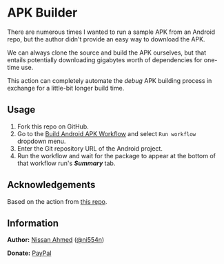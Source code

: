 # APK Builder

There are numerous times I wanted to run a sample APK from an Android repo, but the author didn't provide an easy way to download the APK.

We can always clone the source and build the APK ourselves, but that entails potentially downloading gigabytes worth of dependencies for one-time use.

This action can completely automate the _debug_ APK building process in exchange for a little-bit longer build time.

## Usage

1. Fork this repo on GitHub.
2. Go to the [Build Android APK Workflow](/../../actions/workflows/build-apk.yaml) and select `Run workflow` dropdown menu.
3. Enter the Git repository URL of the Android project.
4. Run the workflow and wait for the package to appear at the bottom of that workflow run's **_Summary_** tab.

## Acknowledgements

Based on the action from [this repo](https://github.com/Wsine/android_builder).

## Information

**Author:** [Nissan Ahmed](https://ni554n.github.io) ([@ni554n](https://twitter.com/ni554n))

**Donate:** [PayPal](https://paypal.me/ni554n)

